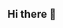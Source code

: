 ## Hi there 👋

<!--
**trender1/trender1** is a ✨ _special_ ✨ repository because its `README.md` (this file) appears on your GitHub profile.

Here are some ideas to get you started:

> I’m currently working on my Master's in Cybersecurity

I’m currently learning Cybersecurity principles via theory and practicum
- 👯 I’m looking to collaborate on ...
- 🤔 I’m looking for help with landing a role in the Cybersecurity area (specifically in IAM, SOC and Incident Response)
- 💬 Ask me about ...
- 📫 How to reach me: t.brender9@gmail.com
- 😄 Pronouns: ...
- ⚡ Fun fact: ...
-->
